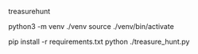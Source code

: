 treasurehunt

python3 -m venv ./venv
source ./venv/bin/activate

pip install -r requirements.txt
python ./treasure_hunt.py